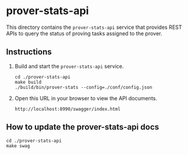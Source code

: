 # prover-stats-api

This directory contains the `prover-stats-api` service that provides REST APIs to query the status of proving tasks assigned to the prover.

## Instructions

1. Build and start the `prover-stats-api` service.

    ```
    cd ./prover-stats-api
    make build
    ./build/bin/prover-stats --config=./conf/config.json
    ```

2. Open this URL in your browser to view the API documents.
    ```
    http://localhost:8990/swagger/index.html
    ```

## How to update the prover-stats-api docs

```
cd ./prover-stats-api
make swag
```
